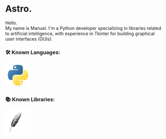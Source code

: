 # Astro.

Hello.  
My name is Manuel. I'm a Python developer specializing in libraries related to artificial intelligence, with experience in Tkinter for building graphical user interfaces (GUIs).

### 🛠️ Known Languages:
<img src="https://raw.githubusercontent.com/devicons/devicon/master/icons/python/python-original.svg" alt="Python" width="80" height="80"/>

### 📚 Known Libraries:
<img src="https://github.com/Astro247/Astro247/blob/main/tkinter_image.png?raw=true" width="80" height="80"/>
